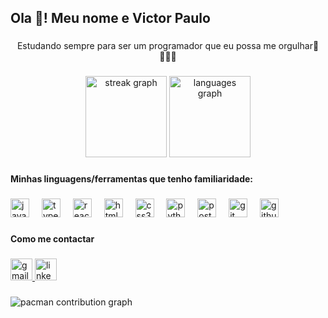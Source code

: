 <h2 align="left">Ola 👋! Meu nome e Victor Paulo</h2>

###

<p align="center">Estudando sempre para ser um programador que eu possa me orgulhar🤖🧑🏽‍💻</p>

###

<div align="center">
  <img src="https://streak-stats.demolab.com?user=MvcVictor&locale=en&mode=weekly&theme=vue-dark&hide_border=true&border_radius=5&date_format=j/n%5B/Y%5D" height="130" alt="streak graph"  />
  <img src="https://github-readme-stats.vercel.app/api/top-langs?username=MvcVictor&locale=pt-br&hide_title=false&layout=compact&card_width=320&langs_count=8&theme=vue-dark&hide_border=true" height="130" alt="languages graph"  />
</div>

###

<h4 align="left">Minhas linguagens/ferramentas que tenho familiaridade:</h4>

###

<div align="left">
  <img src="https://cdn.jsdelivr.net/gh/devicons/devicon/icons/javascript/javascript-original.svg" height="30" alt="javascript logo"  />
  <img width="12" />
  <img src="https://cdn.jsdelivr.net/gh/devicons/devicon/icons/typescript/typescript-original.svg" height="30" alt="typescript logo"  />
  <img width="12" />
  <img src="https://cdn.jsdelivr.net/gh/devicons/devicon/icons/react/react-original.svg" height="30" alt="react logo"  />
  <img width="12" />
  <img src="https://cdn.jsdelivr.net/gh/devicons/devicon/icons/html5/html5-original.svg" height="30" alt="html5 logo"  />
  <img width="12" />
  <img src="https://cdn.jsdelivr.net/gh/devicons/devicon/icons/css3/css3-original.svg" height="30" alt="css3 logo"  />
  <img width="12" />
  <img src="https://cdn.jsdelivr.net/gh/devicons/devicon/icons/python/python-original.svg" height="30" alt="python logo"  />
  <img width="12" />
  <img src="https://cdn.jsdelivr.net/gh/devicons/devicon/icons/postgresql/postgresql-original.svg" height="30" alt="postgresql logo"  />
  <img width="12" />
  <img src="https://cdn.jsdelivr.net/gh/devicons/devicon/icons/git/git-original.svg" height="30" alt="git logo"  />
  <img width="12" />
  <img src="https://cdn.jsdelivr.net/gh/devicons/devicon/icons/github/github-original.svg" height="30" alt="github logo"  />
</div>

###

<h4 align="left">Como me contactar</h4>

###

<div align="left">
  <a href="Mvcvictorestudos@gmail.com" target="_blank">
    <img src="https://img.shields.io/static/v1?message=Gmail&logo=gmail&label=&color=D14836&logoColor=white&labelColor=&style=for-the-badge" height="35" alt="gmail logo"  />
  </a>
  <a href="www.linkedin.com/in/victor-paulo-da-silva-473136344" target="_blank">
    <img src="https://img.shields.io/static/v1?message=LinkedIn&logo=linkedin&label=&color=0077B5&logoColor=white&labelColor=&style=for-the-badge" height="35" alt="linkedin logo"  />
  </a>
</div>

###

<picture>
  <source media="(prefers-color-scheme: dark)" srcset="https://raw.githubusercontent.com/MvcVictor/MvcVictor/output/pacman-contribution-graph-dark.svg">
  <source media="(prefers-color-scheme: light)" srcset="https://raw.githubusercontent.com/MvcVictor/MvcVictor/output/pacman-contribution-graph.svg">
  <img alt="pacman contribution graph" src="https://raw.githubusercontent.com/MvcVictor/MvcVictor/output/pacman-contribution-graph.svg">
</picture>

###
